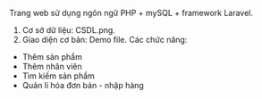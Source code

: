 Trang web sử dụng ngôn ngữ PHP + mySQL + framework Laravel.
1. Cơ sở dữ liệu: CSDL.png.
2. Giao diện cơ bản: Demo file.
Các chức năng:
- Thêm sản phẩm
- Thêm nhân viên
- Tìm kiếm sản phẩm
- Quản lí hóa đơn bán - nhập hàng

